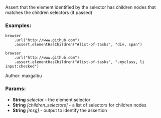 

<!-- Start es6/assertions/elementHasChildren.js -->

Assert that the element identified by the selector has children nodes
that matches the children selectors (if passed)
### Examples:

    browser
        .url("http://www.github.com")
        .assert.elementHasChildren("#list-of-tasks", "div, span")

    browser
        .url("http://www.github.com")
        .assert.elementHasChildren("#list-of-tasks", ".myclass, li input:checked")

Author: maxgalbu

### Params:

* **String** *selector* - the element selector
* **String** *[children_selectors]* - a list of selectors for children nodes
* **String** *[msg]* - output to identify the assertion

<!-- End es6/assertions/elementHasChildren.js -->

